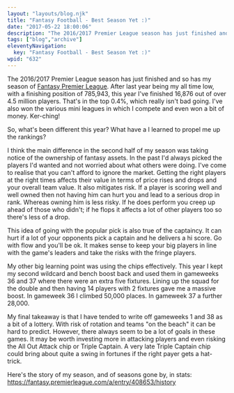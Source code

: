 ```yaml
---
layout: "layouts/blog.njk"
title: "Fantasy Football - Best Season Yet :)"
date: "2017-05-22 18:00:06"
description: "The 2016/2017 Premier League season has just finished and so has my season of <a href="https://fantasy"
tags: ["blog","archive"]
eleventyNavigation:
  key: "Fantasy Football - Best Season Yet :)"
wpid: "632"
---
```

The 2016/2017 Premier League season has just finished and so has my season of <a href="https://fantasy.premierleague.com" target="_blank" rel="noopener noreferrer">Fantasy Premier League</a>. After last year being my all time low, with a finishing position of 785,943, this year I've finished 16,876 out of over 4.5 million players. That's in the top 0.4%, which really isn't bad going. I've also won the various mini leagues in which I compete and even won a bit of money. Ker-ching!

So, what's been different this year? What have a I learned to propel me up the rankings?

I think the main difference in the second half of my season was taking notice of the ownership of fantasy assets. In the past I'd always picked the players I'd wanted and not worried about what others were doing. I've come to realise that you can't afford to ignore the market. Getting the right players at the right times affects their value in terms of price rises and drops and your overall team value. It also mitigates risk. If a player is scoring well and well owned then not having him can hurt you and lead to a serious drop in rank. Whereas owning him is less risky. If he does perform you creep up ahead of those who didn't; if he flops it affects a lot of other players too so there's less of a drop.

This idea of going with the popular pick is also true of the captaincy. It can hurt if a lot of your opponents pick a captain and he delivers a hi score. Go with flow and you'll be ok. It makes sense to keep your big players in line with the game's leaders and take the risks with the fringe players.

My other big learning point was using the chips effectively. This year I kept my second wildcard and bench boost back and used them in gameweeks 36 and 37 where there were an extra five fixtures. Lining up the squad for the double and then having 14 players with 2 fixtures gave me a massive boost. In gameweek 36 I climbed 50,000 places. In gameweek 37 a further 28,000.

My final takeaway is that I have tended to write off gameweeks 1 and 38 as a bit of a lottery. With risk of rotation and teams "on the beach" it can be hard to predict. However, there always seem to be a lot of goals in these games. It may be worth investing more in attacking players and even risking the All Out Attack chip or Triple Captain. A very late Triple Captain chip could bring about quite a swing in fortunes if the right payer gets a hat-trick.

Here's the story of my season, and of seasons gone by, in stats:
<a href="https://fantasy.premierleague.com/a/entry/408653/history" target="_blank" rel="noopener noreferrer">https://fantasy.premierleague.com/a/entry/408653/history</a>